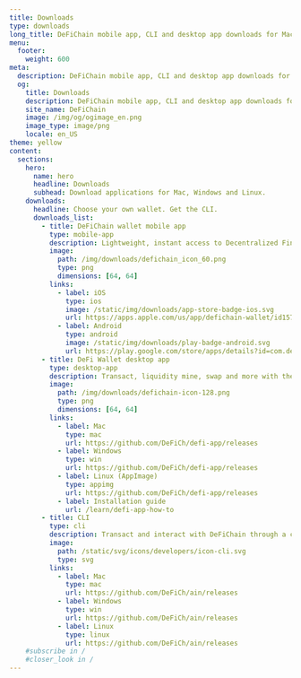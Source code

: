 ```yaml
---
title: Downloads
type: downloads
long_title: DeFiChain mobile app, CLI and desktop app downloads for Mac, Windows and Linux.
menu:
  footer:
    weight: 600
meta:
  description: DeFiChain mobile app, CLI and desktop app downloads for Mac, Windows and Linux.
  og:
    title: Downloads
    description: DeFiChain mobile app, CLI and desktop app downloads for Mac, Windows and Linux.
    site_name: DeFiChain
    image: /img/og/ogimage_en.png
    image_type: image/png
    locale: en_US
theme: yellow
content:
  sections:
    hero:
      name: hero
      headline: Downloads
      subhead: Download applications for Mac, Windows and Linux.
    downloads:
      headline: Choose your own wallet. Get the CLI.
      downloads_list:
        - title: DeFiChain wallet mobile app
          type: mobile-app
          description: Lightweight, instant access to Decentralized Finance for Bitcoin, at your fingertips.
          image:
            path: /img/downloads/defichain_icon_60.png
            type: png
            dimensions: [64, 64]
          links:
            - label: iOS
              type: ios
              image: /static/img/downloads/app-store-badge-ios.svg
              url: https://apps.apple.com/us/app/defichain-wallet/id1572472820
            - label: Android
              type: android
              image: /static/img/downloads/play-badge-android.svg
              url: https://play.google.com/store/apps/details?id=com.defichain.app
        - title: DeFi Wallet desktop app
          type: desktop-app
          description: Transact, liquidity mine, swap and more with the full-featured and fully-decentralized wallet app. Full node included.
          image:
            path: /img/downloads/defichain-icon-128.png
            type: png
            dimensions: [64, 64]
          links:
            - label: Mac
              type: mac
              url: https://github.com/DeFiCh/defi-app/releases
            - label: Windows
              type: win
              url: https://github.com/DeFiCh/defi-app/releases
            - label: Linux (AppImage)
              type: appimg
              url: https://github.com/DeFiCh/defi-app/releases
            - label: Installation guide
              url: /learn/defi-app-how-to
        - title: CLI
          type: cli
          description: Transact and interact with DeFiChain through a command line interface. Full node included.
          image:
            path: /static/svg/icons/developers/icon-cli.svg
            type: svg
          links:
            - label: Mac
              type: mac
              url: https://github.com/DeFiCh/ain/releases
            - label: Windows
              type: win
              url: https://github.com/DeFiCh/ain/releases
            - label: Linux
              type: linux
              url: https://github.com/DeFiCh/ain/releases
    #subscribe in /
    #closer_look in /
---
```

